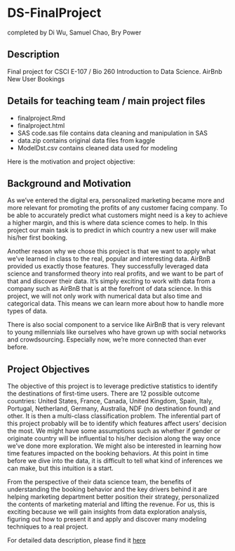 # DS-FinalProject
completed by Di Wu, Samuel Chao, Bry Power

## Description
Final project for CSCI E-107 / Bio 260 Introduction to Data Science.  AirBnb New User Bookings

## Details for teaching team / main project files
* finalproject.Rmd
* finalproject.html
* SAS code.sas file contains data cleaning and manipulation in SAS
* data.zip contains original data files from kaggle
* ModelDst.csv contains cleaned data used for modeling

Here is the motivation and project objective:

## Background and Motivation 

As we’ve entered the digital era, personalized marketing became more and more relevant for promoting the profits of any customer facing company. To be able to accurately predict what customers might need is a key to achieve a higher margin, and this is where data science comes to help. In this project our main task is to predict in which country a new user will make his/her first booking.

Another reason why we chose this project is that we want to apply what we’ve learned in class to the real, popular and interesting data. AirBnB provided us exactly those features. They successfully leveraged data science and transformed theory into real profits, and we want to be part of that and discover their data. It’s simply exciting to work with data from a company such as AirBnB that is at the forefront of data science. In this project, we will not only work with numerical data but also time and categorical data. This means we can learn more about how to handle more types of data.

There is also social component to a service like AirBnB that is very relevant to young millennials like ourselves who have grown up with social networks and crowdsourcing.  Especially now, we’re more connected than ever before.  


## Project Objectives 

The objective of this project is to leverage predictive statistics to identify the destinations of first-time users. There are 12 possible outcome countries: United States, France, Canada, United Kingdom, Spain, Italy, Portugal, Netherland, Germany, Australia, NDF (no destination found) and other. It is then a multi-class classification problem. The inferential part of this project probably will be to identify which features affect users’ decision the most. We might have some assumptions such as whether if gender or originate country will be influential to his/her decision along the way once we’ve done more exploration. We might also be interested in learning how time features impacted on the booking behaviors. At this point in time before we dive into the data, it is difficult to tell what kind of inferences we can make, but this intuition is a start.

From the perspective of their data science team, the benefits of understanding the booking behavior and the key drivers behind it are helping marketing department better position their strategy, personalized the contents of marketing material and lifting the revenue. For us, this is exciting because we will gain insights from data exploration analysis, figuring out how to present it and apply and discover many modeling techniques to a real project.

For detailed data description, please find it [here](https://www.kaggle.com/c/airbnb-recruiting-new-user-bookings/data)
